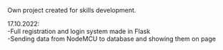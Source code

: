 Own project created for skills development.

17.10.2022: <br/>
-Full registration and login system made in Flask <br/>
-Sending data from NodeMCU to database and showing them on page<br/>
